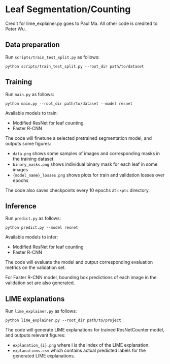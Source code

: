 # Leaf Segmentation/Counting

Credit for lime_explainer.py goes to Paul Ma. All other code is credited to Peter Wu.

## Data preparation

Run `scripts/train_test_split.py` as follows:
```
python scripts/train_test_split.py --root_dir path/to/dataset
```

## Training
Run `main.py` as follows:
```
python main.py --root_dir path/to/dataset --model resnet
```
Available models to train:
- Modified ResNet for leaf counting
- Faster R-CNN

The code will finetune a selected pretrained segmentation model, and outputs some figures:
- `data.png` shows some samples of images and corresponding masks in the training dataset.
- `binary_masks.png` shows individual binary mask for each leaf in some images
- `{model_name}_losses.png` shows plots for train and validation losses over epochs

The code also saves checkpoints every 10 epochs at `ckpts` directory.

## Inference
Run `predict.py` as follows:
```
python predict.py --model resnet
```
Available models to infer:
- Modified ResNet for leaf counting
- Faster R-CNN

The code will evaluate the model and output corresponding evaluation metrics on the validation set.

For Faster R-CNN model, bounding box predictions of each image in the validation set are also generated. 

## LIME explanations
Run `lime_explainer.py` as follows:
```
python lime_explainer.py --root_dir path/to/project
```
The code will generate LIME explanations for trained ResNetCounter model, and outputs relevant figures:
- `explanation_{i}.png` where i is the index of the LIME explanation.
- `explanations.csv` which contains actual predicted labels for the generated LIME explanations.
